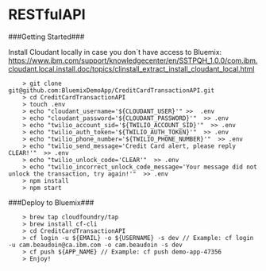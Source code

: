 # RESTfulAPI

###Getting Started###

Install Cloudant locally in case you don`t have access to Bluemix:
https://www.ibm.com/support/knowledgecenter/en/SSTPQH_1.0.0/com.ibm.cloudant.local.install.doc/topics/clinstall_extract_install_cloudant_local.html

```
	> git clone git@github.com:BluemixDemoApp/CreditCardTransactionAPI.git
	> cd CreditCardTransactionAPI
	> touch .env
    > echo "cloudant_username='${CLOUDANT_USER}'" >>  .env     
    > echo "cloudant_password='${CLOUDANT_PASSWORD}'"  >> .env   
    > echo "twilio_account_sid='${TWILIO_ACCOUNT_SID}'"  >> .env   
    > echo "twilio_auth_token='${TWILIO_AUTH_TOKEN}'"  >> .env   
    > echo "twilio_phone_number='${TWILIO_PHONE_NUMBER}'"  >> .env   
    > echo "twilio_send_message='Credit Card alert, please reply CLEAR!'"  >> .env   
    > echo "twilio_unlock_code='CLEAR'"  >> .env 
    > echo "twilio_incorrect_unlock_code_message='Your message did not unlock the transaction, try again!'"  >> .env 
	> npm install
	> npm start
```

###Deploy to Bluemix###

```
    > brew tap cloudfoundry/tap
    > brew install cf-cli
    > cd CreditCardTransactionAPI
    > cf login -u ${EMAIL} -o ${USERNAME} -s dev // Example: cf login -u cam.beaudoin@ca.ibm.com -o cam.beaudoin -s dev
    > cf push ${APP_NAME} // Example: cf push demo-app-47356
    > Enjoy!
```